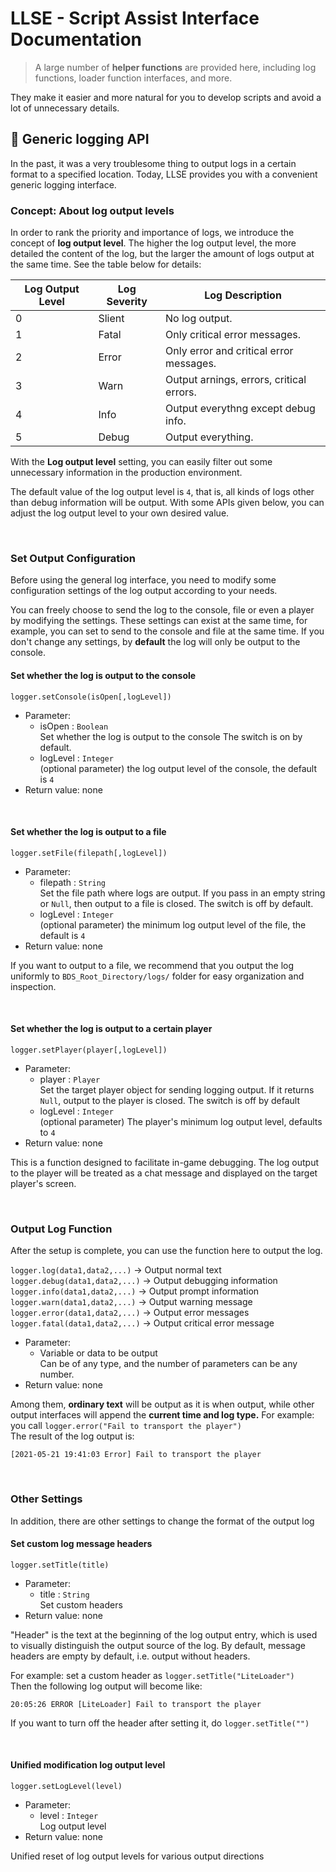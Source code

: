 # LLSE - Script Assist Interface Documentation

> A large number of **helper functions** are provided here, including log functions, loader function interfaces, and more.

They make it easier and more natural for you to develop scripts and avoid a lot of unnecessary details.

## 📅 Generic logging API 

In the past, it was a very troublesome thing to output logs in a certain format to a specified location. 
Today, LLSE provides you with a convenient generic logging interface. 

### Concept: About log output levels

In order to rank the priority and importance of logs, we introduce the concept of **log output level**.
The higher the log output level, the more detailed the content of the log, but the larger the amount of logs output at the same time. 
See the table below for details: 

| Log Output Level | Log Severity | Log Description                         |
| ------------ | ------------ | ------------------------------------------- |
| 0            | Slient       | No log output.                              |
| 1            | Fatal        | Only critical error messages.               |
| 2            | Error        | Only error and critical error messages.     |
| 3            | Warn         | Output arnings, errors, critical errors.    |
| 4            | Info         | Output everythng except debug info.         |
| 5            | Debug        | Output everything. |

With the **Log output level** setting, you can easily filter out some unnecessary information in the production environment.

The default value of the log output level is `4`, that is, all kinds of logs other than debug information will be output. 
With some APIs given below, you can adjust the log output level to your own desired value. 

<br>

### Set Output Configuration

Before using the general log interface, you need to modify some configuration settings of the log output according to your needs.

You can freely choose to send the log to the console, file or even a player by modifying the settings.
These settings can exist at the same time, for example, you can set to send to the console and file at the same time.
If you don't change any settings, by **default** the log will only be output to the console. 

#### Set whether the log is output to the console

`logger.setConsole(isOpen[,logLevel])`

- Parameter:
  - isOpen : `Boolean`  
    Set whether the log is output to the console
    The switch is on by default.  
  - logLevel : `Integer`  
    (optional parameter) the log output level of the console, the default is `4` 
- Return value: none 

<br>

#### Set whether the log is output to a file

`logger.setFile(filepath[,logLevel])`

- Parameter:
  - filepath : `String`  
    Set the file path where logs are output. 
    If you pass in an empty string or `Null`, then output to a file is closed.
    The switch is off by default.
  - logLevel : `Integer`  
    (optional parameter) the minimum log output level of the file, the default is `4` 
- Return value: none 

If you want to output to a file, we recommend that you output the log uniformly to `BDS_Root_Directory/logs/` folder for easy organization and inspection.

<br>

#### Set whether the log is output to a certain player

`logger.setPlayer(player[,logLevel])`

- Parameter:
  - player : `Player`  
    Set the target player object for sending logging output.
    If it returns `Null`, output to the player is closed.
    The switch is off by default
  - logLevel : `Integer`  
    (optional parameter) The player's minimum log output level, defaults to `4`    
- Return value: none 

This is a function designed to facilitate in-game debugging. The log output to the player will be treated as a chat message and displayed on the target player's screen.

<br>

 ### Output Log Function

After the setup is complete, you can use the function here to output the log.

`logger.log(data1,data2,...)` -> Output normal text  
`logger.debug(data1,data2,...)` -> Output debugging information  
`logger.info(data1,data2,...)`  -> Output prompt information  
`logger.warn(data1,data2,...)`  -> Output warning message  
`logger.error(data1,data2,...)`  -> Output error messages  
`logger.fatal(data1,data2,...)`  -> Output critical error message

- Parameter:
  - Variable or data to be output  
    Can be of any type, and the number of parameters can be any number.
- Return value: none 

Among them, **ordinary text** will be output as it is when output, while other output interfaces will append the **current time and log type.**
For example: you call `logger.error("Fail to transport the player")`  
The result of the log output is: 

```
[2021-05-21 19:41:03 Error] Fail to transport the player
```

<br>

### Other Settings

In addition, there are other settings to change the format of the output log 

#### Set custom log message headers  

`logger.setTitle(title)`

- Parameter:
  - title : `String`  
    Set custom headers
- Return value: none 

"Header" is the text at the beginning of the log output entry, which is used to visually distinguish the output source of the log. 
By default, message headers are empty by default, i.e. output without headers. 

For example: set a custom header as `logger.setTitle("LiteLoader")`  
Then the following log output will become like: 

```
20:05:26 ERROR [LiteLoader] Fail to transport the player
```

If you want to turn off the header after setting it, do `logger.setTitle("")`

<br>

#### Unified modification log output level

`logger.setLogLevel(level)`

- Parameter:
  - level : `Integer`  
    Log output level    
- Return value: none 

Unified reset of log output levels for various output directions 

<br>